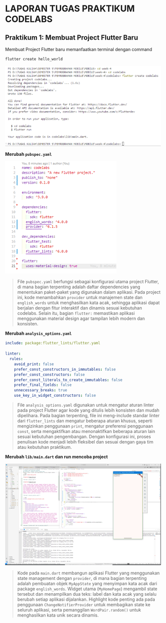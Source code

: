 # LAPORAN TUGAS PRAKTIKUM CODELABS

## Praktikum 1: Membuat Project Flutter Baru

Membuat Project Flutter baru memanfaatkan terminal dengan command 
```bash
flutter create hello_world
```
![tampilan](images/00.png)

**Merubah `pubspec.yaml`**

![tampilan](images/01.png)

> File `pubspec.yaml` berfungsi sebagai konfigurasi utama project Flutter, di mana bagian terpenting adalah daftar dependencies yang menentukan paket-paket yang digunakan dalam aplikasi. Pada project ini, kode menambahkan `provider` untuk manajemen state dan `english_words` untuk menghasilkan kata acak, sehingga aplikasi dapat berjalan dengan fitur interaktif dan dinamis sesuai kebutuhan codelabs. Selain itu, bagian `flutter:` memastikan aplikasi menggunakan material design agar tampilan lebih modern dan konsisten.

**Merubah `analysis_options.yaml`**

```yaml
include: package:flutter_lints/flutter.yaml

linter:
  rules:
    avoid_print: false
    prefer_const_constructors_in_immutables: false
    prefer_const_constructors: false
    prefer_const_literals_to_create_immutables: false
    prefer_final_fields: false
    unnecessary_breaks: true
    use_key_in_widget_constructors: false
```
> File `analysis_options.yaml` digunakan untuk mengatur aturan linter pada project Flutter agar kode yang ditulis lebih konsisten dan mudah dipelihara. Pada bagian terpenting, file ini meng-include standar linter dari `flutter_lints` dan mengatur beberapa aturan khusus, seperti mengizinkan penggunaan `print`, mengatur preferensi penggunaan `const`, serta mengaktifkan atau menonaktifkan beberapa aturan lain sesuai kebutuhan pengembangan. Dengan konfigurasi ini, proses penulisan kode menjadi lebih fleksibel dan sesuai dengan gaya tim atau kebutuhan praktikum.

**Merubah `lib/main.dart` dan run mencoba project**

![tampilan](images/02.png)

> Kode pada `main.dart` membangun aplikasi Flutter yang menggunakan state management dengan `provider`, di mana bagian terpenting adalah pembuatan objek `MyAppState` yang menyimpan kata acak dari package `english_words`. Widget utama (`MyHomePage`) mengambil state tersebut dan menampilkan dua teks: label dan kata acak yang selalu berubah setiap aplikasi dijalankan. Highlight kode penting ada pada penggunaan `ChangeNotifierProvider` untuk membagikan state ke seluruh aplikasi, serta pemanggilan `WordPair.random()` untuk menghasilkan kata unik secara dinamis.